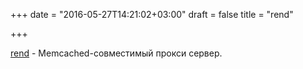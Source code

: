 +++
date = "2016-05-27T14:21:02+03:00"
draft = false
title = "rend"

+++

<p><a href="https://github.com/Netflix/rend">rend</a>&nbsp;-&nbsp;Memcached-совместимый прокси сервер.</p>

